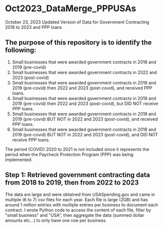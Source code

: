 # Oct2023_DataMerge_PPPUSAs
October 23, 2023 Updated Version of Data for Government Contracting 2018 to 2023 and PPP loans

## The purpose of this repository is to identify the following:

1. Small businesses that were awarded government contracts in 2018 and 2019 (pre-covid)
2. Small businesses that were awarded government contracts in 2022 and 2023 (post-covid)
3. Small businesses that were awarded government contracts in 2018 and 2019 (pre-covid) then 2022 and 2023 (post-covid), and received PPP loans.
4. Small businesses that were awarded government contracts in 2018 and 2019 (pre-covid) then 2022 and 2023 (post-covid), but DID NOT receive PPP loans.
5. Small businesses that were awarded government contracts in 2018 and 2019 (pre-covid) BUT NOT in 2022 and 2023 (post-covid), and received PPP loans.
6. Small businesses that were awarded government contracts in 2018 and 2019 (pre-covid) BUT NOT in 2022 and 2023 (post-covid), and DID NOT receive PPP loans.

The period (COVID) 2020 to 2021 is not included since it represents the period when the Paycheck Protection Program (PPP) was being implemented. 

## Step 1: Retrieved government contracting data from 2018 to 2019, then from 2022 to 2023

The data are large and were obtained from USASpending.gov and came in multiple (6 to 7) csv files for each year. Each file is large (2GB) and has around 1 million entries with multiple entries per business to document each contract. 
I wrote Python code to access the content of each file, filter by "small business" and "USA", then aggregate the data (summed dollar amounts etc...) to only have one row per business. 
